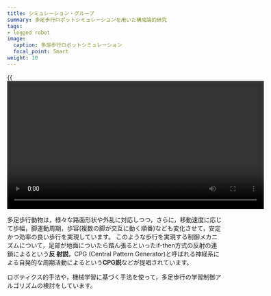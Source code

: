 ```yaml
---
title: シミュレーション・グループ
summary: 多足歩行ロボットシミュレーションを用いた構成論的研究
tags:
- legged robot
image:
  caption: 多足歩行ロボットシミュレーション
  focal_point: Smart
weight: 10
---
```


{{<video src="tripod.mp4" controls="true" width="600">}}

多足歩行動物は，様々な路面形状や外乱に対応しつつ，さらに，移動速度に応じて歩幅，脚運動周期，歩容(複数の脚が交互に動く順番)なども変化させて，安定かつ効率の良い歩行を実現しています。
このような歩行を実現する制御メカニズムについて，足部が地面についたら踏ん張るといったif-then方式の反射の連鎖によるという**反
射説**，CPG (Central Pattern Generator)と呼ばれる神経系による自発的な周期活動によるという**CPG説**などが提唱されています。

ロボティクス的手法や，機械学習に基づく手法を使って，多足歩行の学習制御アルゴリズムの検討をしています。
